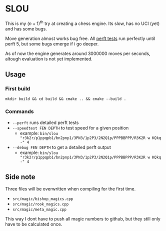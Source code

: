 # SLOU

This is my $(n+1)^\text{th}$ try at creating a chess engine.
Its slow, has no UCI (yet) and has some bugs.

Move generation almost works bug free. All [perft tests](https://www.chessprogramming.org/Perft_Results) run perfectly until perft 5, but some bugs emerge if i go deeper.

As of now the engine generates around $3000000$ moves per seconds, altough evaluation is not yet implemented.

## Usage
### First build

`mkdir build && cd build && cmake .. && cmake --build .`

### Commands
- `--perft` runs detailed perft tests
- `--speedtest FEN DEPTH` to test speed for a given position
    - example: `bin/slou "r3k2r/p1ppqpb1/bn2pnp1/3PN3/1p2P3/2N2Q1p/PPPBBPPP/R3K2R w KQkq -" 4`
- `--debug FEN DEPTH` to get a detailed perft output
    - example: `bin/slou "r3k2r/p1ppqpb1/bn2pnp1/3PN3/1p2P3/2N2Q1p/PPPBBPPP/R3K2R w KQkq -" 4`

## Side note
Three files will be overwritten when compiling for the first time. 
- `src/magic/bishop_magics.cpp`
- `src/magic/rook_magics.cpp`
- `src/magic/meta_magic.cpp`

This way I dont have to push all magic numbers to github, but they still only have to be calculated once.